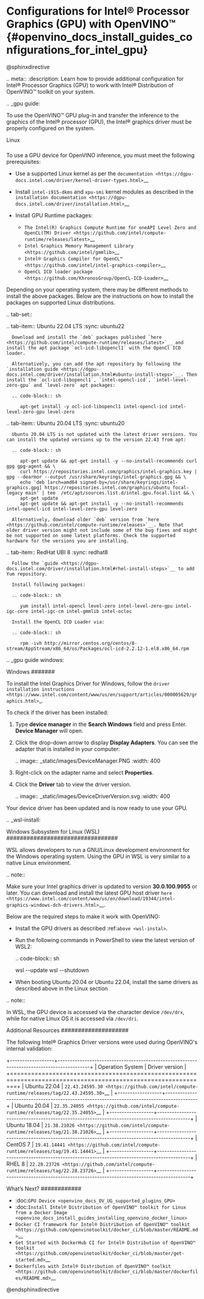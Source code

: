 # Configurations for Intel® Processor Graphics (GPU) with OpenVINO™ {#openvino_docs_install_guides_configurations_for_intel_gpu}

@sphinxdirective

.. meta::
   :description: Learn how to provide additional configuration for Intel® 
                 Processor Graphics (GPU) to work with Intel® Distribution of 
                 OpenVINO™ toolkit on your system.


.. _gpu guide:

To use the OpenVINO™ GPU plug-in and transfer the inference to the graphics of the Intel® processor (GPU), the Intel® graphics driver must be properly configured on the system.

Linux
#####

To use a GPU device for OpenVINO inference, you must meet the following prerequisites:

- Use a supported Linux kernel as per the `documentation <https://dgpu-docs.intel.com/driver/kernel-driver-types.html>`__
- Install ``intel-i915-dkms`` and ``xpu-smi`` kernel modules as described in the `installation documentation <https://dgpu-docs.intel.com/driver/installation.html>`__
- Install GPU Runtime packages:

  - `The Intel(R) Graphics Compute Runtime for oneAPI Level Zero and OpenCL(TM) Driver <https://github.com/intel/compute-runtime/releases/latest>`__
  - `Intel Graphics Memory Management Library <https://github.com/intel/gmmlib>`__
  - `Intel® Graphics Compiler for OpenCL™ <https://github.com/intel/intel-graphics-compiler>`__
  - `OpenCL ICD loader package <https://github.com/KhronosGroup/OpenCL-ICD-Loader>`__

Depending on your operating system, there may be different methods to install the above packages. Below are the instructions on how to install the packages on supported Linux distributions.

.. tab-set::

   .. tab-item:: Ubuntu 22.04 LTS
      :sync: ubuntu22

      Download and install the `deb` packages published `here <https://github.com/intel/compute-runtime/releases/latest>`__ and install the apt package `ocl-icd-libopencl1` with the OpenCl ICD loader.
      
      Alternatively, you can add the apt repository by following the `installation guide <https://dgpu-docs.intel.com/driver/installation.html#ubuntu-install-steps>`__. Then install the `ocl-icd-libopencl1`, `intel-opencl-icd`, `intel-level-zero-gpu` and `level-zero` apt packages:
      
      .. code-block:: sh
      
         apt-get install -y ocl-icd-libopencl1 intel-opencl-icd intel-level-zero-gpu level-zero

   .. tab-item:: Ubuntu 20.04 LTS
      :sync: ubuntu20

      Ubuntu 20.04 LTS is not updated with the latest driver versions. You can install the updated versions up to the version 22.43 from apt:
      
      .. code-block:: sh
         
         apt-get update && apt-get install -y --no-install-recommends curl gpg gpg-agent && \
         curl https://repositories.intel.com/graphics/intel-graphics.key | gpg --dearmor --output /usr/share/keyrings/intel-graphics.gpg && \
         echo 'deb [arch=amd64 signed-by=/usr/share/keyrings/intel-graphics.gpg] https://repositories.intel.com/graphics/ubuntu focal-legacy main' | tee  /etc/apt/sources.list.d/intel.gpu.focal.list && \
         apt-get update
         apt-get update && apt-get install -y --no-install-recommends intel-opencl-icd intel-level-zero-gpu level-zero
      
      Alternatively, download older `deb` version from `here <https://github.com/intel/compute-runtime/releases>`__. Note that older driver version might not include some of the bug fixes and might be not supported on some latest platforms. Check the supported hardware for the versions you are installing.

   .. tab-item:: RedHat UBI 8
      :sync: redhat8

      Follow the `guide <https://dgpu-docs.intel.com/driver/installation.html#rhel-install-steps>`__ to add Yum repository.
      
      Install following packages: 
      
      .. code-block:: sh
      
         yum install intel-opencl level-zero intel-level-zero-gpu intel-igc-core intel-igc-cm intel-gmmlib intel-ocloc
      
      Install the OpenCL ICD Loader via:
      
      .. code-block:: sh
      
         rpm -ivh http://mirror.centos.org/centos/8-stream/AppStream/x86_64/os/Packages/ocl-icd-2.2.12-1.el8.x86_64.rpm
      
.. _gpu guide windows:

Windows
#######

To install the Intel Graphics Driver for Windows, follow the `driver installation instructions <https://www.intel.com/content/www/us/en/support/articles/000005629/graphics.html>`_.

To check if the driver has been installed:

1. Type **device manager** in the **Search Windows** field and press Enter. **Device Manager** will open.
2. Click the drop-down arrow to display **Display Adapters**. You can see the adapter that is installed in your computer: 

   .. image:: _static/images/DeviceManager.PNG
      :width: 400

3. Right-click on the adapter name and select **Properties**.
4. Click the **Driver** tab to view the driver version.

   .. image:: _static/images/DeviceDriverVersion.svg
      :width: 400

Your device driver has been updated and is now ready to use your GPU.

.. _wsl-install:

Windows Subsystem for Linux (WSL)
#################################

WSL allows developers to run a GNU/Linux development environment for the Windows operating system. Using the GPU in WSL is very similar to a native Linux environment.

.. note::

   Make sure your Intel graphics driver is updated to version **30.0.100.9955** or later. You can download and install the latest GPU host driver `here <https://www.intel.com/content/www/us/en/download/19344/intel-graphics-windows-dch-drivers.html>`__.

Below are the required steps to make it work with OpenVINO:

- Install the GPU drivers as described :ref:`above <wsl-instal>`.
- Run the following commands in PowerShell to view the latest version of WSL2:

  .. code-block:: sh

     wsl --update
     wsl --shutdown
  
- When booting Ubuntu 20.04 or Ubuntu 22.04, install the same drivers as described above in the Linux section

.. note:: 
   
   In WSL, the GPU device is accessed via the character device `/dev/drx`, while for native Linux OS it is accessed via `/dev/dri`.

Additional Resources
####################

The following Intel® Graphics Driver versions were used during OpenVINO's internal validation:

+------------------+-------------------------------------------------------------------------------------------+
| Operation System | Driver version                                                                            |
+==================+===========================================================================================+
| Ubuntu 22.04     | `22.43.24595.30 <https://github.com/intel/compute-runtime/releases/tag/22.43.24595.30>`__ |
+------------------+-------------------------------------------------------------------------------------------+
| Ubuntu 20.04     | `22.35.24055 <https://github.com/intel/compute-runtime/releases/tag/22.35.24055>`__       |
+------------------+-------------------------------------------------------------------------------------------+
| Ubuntu 18.04     | `21.38.21026 <https://github.com/intel/compute-runtime/releases/tag/21.38.21026>`__       |
+------------------+-------------------------------------------------------------------------------------------+
| CentOS 7         | `19.41.14441 <https://github.com/intel/compute-runtime/releases/tag/19.41.14441>`__       |
+------------------+-------------------------------------------------------------------------------------------+
| RHEL 8           | `22.28.23726 <https://github.com/intel/compute-runtime/releases/tag/22.28.23726>`__       |
+------------------+-------------------------------------------------------------------------------------------+


What’s Next?
############

* :doc:`GPU Device <openvino_docs_OV_UG_supported_plugins_GPU>`
* :doc:`Install Intel® Distribution of OpenVINO™ toolkit for Linux from a Docker Image <openvino_docs_install_guides_installing_openvino_docker_linux>`
* `Docker CI framework for Intel® Distribution of OpenVINO™ toolkit <https://github.com/openvinotoolkit/docker_ci/blob/master/README.md>`__
* `Get Started with DockerHub CI for Intel® Distribution of OpenVINO™ toolkit <https://github.com/openvinotoolkit/docker_ci/blob/master/get-started.md>`__
* `Dockerfiles with Intel® Distribution of OpenVINO™ toolkit <https://github.com/openvinotoolkit/docker_ci/blob/master/dockerfiles/README.md>`__

@endsphinxdirective


